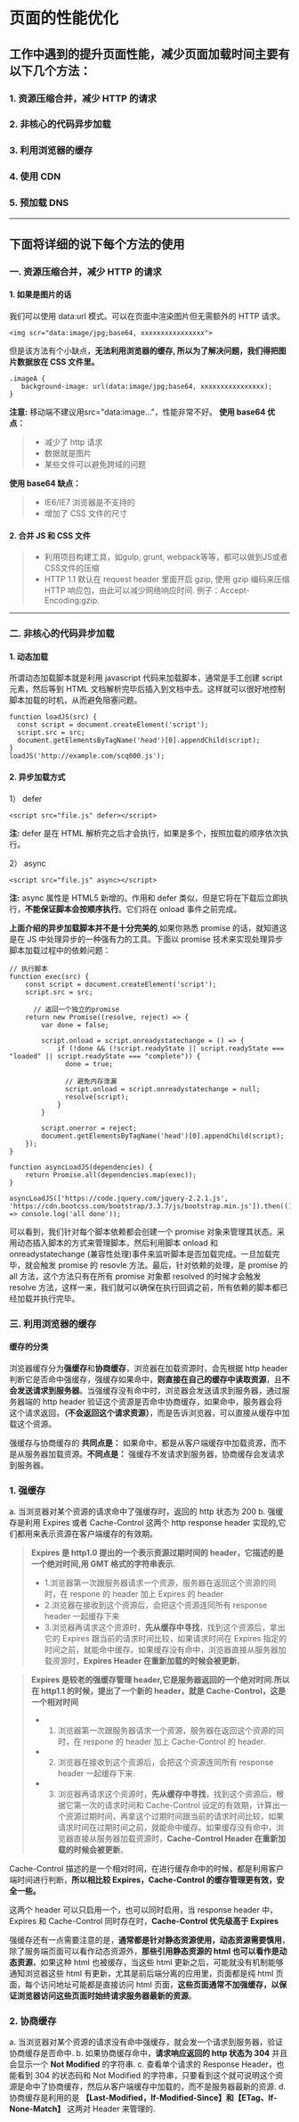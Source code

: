 # 页面的性能优化

## 工作中遇到的提升页面性能，减少页面加载时间主要有以下几个方法：

### 1. 资源压缩合并，减少 HTTP 的请求
### 2. 非核心的代码异步加载
### 3. 利用浏览器的缓存
### 4. 使用 CDN
### 5. 预加载 DNS

-----
## 下面将详细的说下每个方法的使用
### 一. 资源压缩合并，减少 HTTP 的请求
#### 1. 如果是图片的话
我们可以使用 data:url 模式。可以在页面中渲染图片但无需额外的 HTTP 请求。
```
<img scr="data:image/jpg;base64, xxxxxxxxxxxxxxxx">
```
 但是该方法有个小缺点，**无法利用浏览器的缓存, 所以为了解决问题，我们得把图片数据放在 CSS 文件里。**

```
.imageA {
   background-image: url(data:image/jpg;base64, xxxxxxxxxxxxxxxx);
}
```
**注意:** 移动端不建议用src="data:image..."，性能非常不好。
**使用 base64 优点：** 
> - 减少了 http 请求
> - 数据就是图片
> - 某些文件可以避免跨域的问题

**使用 base64 缺点：** 
> - IE6/IE7 浏览器是不支持的
> - 增加了 CSS 文件的尺寸

#### 2. 合并 JS 和 CSS 文件
> - 利用项目构建工具，如gulp, grunt, webpack等等，都可以做到JS或者CSS文件的压缩
> - HTTP 1.1 默认在 request header 里面开启 gzip, 使用 gzip 编码来压缩 HTTP 响应包，由此可以减少网络响应时间. 例子：Accept-Encoding:gzip.

----

### 二. 非核心的代码异步加载
#### 1. 动态加载
所谓动态加载脚本就是利用 javascript 代码来加载脚本，通常是手工创建 script 元素，然后等到 HTML 文档解析完毕后插入到文档中去。这样就可以很好地控制脚本加载的时机，从而避免阻塞问题。
```
function loadJS(src) {
  const script = document.createElement('script');
  script.src = src;
  document.getElementsByTagName('head')[0].appendChild(script);
}
loadJS('http://example.com/scq000.js');
```
#### 2. 异步加载方式
1） defer
```
<script src="file.js" defer></script> 
```
**注:** defer 是在 HTML 解析完之后才会执行，如果是多个，按照加载的顺序依次执行。

2） async
```
<script src="file.js" async></script> 
```
**注:** async 属性是 HTML5 新增的。作用和 defer 类似，但是它将在下载后立即执行，**不能保证脚本会按顺序执行**。它们将在 onload 事件之前完成。

**上面介绍的异步加载脚本并不是十分完美的**,如果你熟悉 promise 的话，就知道这是在 JS 中处理异步的一种强有力的工具。下面以 promise 技术来实现处理异步脚本加载过程中的依赖问题：
```
// 执行脚本
function exec(src) {
    const script = document.createElement('script');
    script.src = src;

      // 返回一个独立的promise
    return new Promise((resolve, reject) => {
        var done = false;

        script.onload = script.onreadystatechange = () => {
            if (!done && (!script.readyState || script.readyState === "loaded" || script.readyState === "complete")) {
              done = true;

              // 避免内存泄漏
              script.onload = script.onreadystatechange = null;
              resolve(script);
            }
        }

        script.onerror = reject;
        document.getElementsByTagName('head')[0].appendChild(script);
    });
}

function asyncLoadJS(dependencies) {
    return Promise.all(dependencies.map(exec));
}

asyncLoadJS(['https://code.jquery.com/jquery-2.2.1.js', 'https://cdn.bootcss.com/bootstrap/3.3.7/js/bootstrap.min.js']).then(() => console.log('all done'));
```
可以看到，我们针对每个脚本依赖都会创建一个 promise 对象来管理其状态。采用动态插入脚本的方式来管理脚本，然后利用脚本 onload 和 onreadystatechange (兼容性处理)事件来监听脚本是否加载完成。一旦加载完毕，就会触发 promise 的 resovle 方法。最后，针对依赖的处理，是 promise 的 all 方法，这个方法只有在所有 promise 对象都 resolved 的时候才会触发 resolve 方法，这样一来，我们就可以确保在执行回调之前，所有依赖的脚本都已经加载并执行完毕。

### 三. 利用浏览器的缓存
#### 缓存的分类
浏览器缓存分为**强缓存**和**协商缓存**，浏览器在加载资源时，会先根据 http header 判断它是否命中强缓存，强缓存如果命中，**则直接在自己的缓存中读取资源**，且**不会发送请求到服务器**。当强缓存没有命中时，浏览器会发送请求到服务器，通过服务器端的 http header 验证这个资源是否命中协商缓存，如果命中，服务器会将这个请求返回，**（不会返回这个请求资源）**，而是告诉浏览器，可以直接从缓存中加载这个资源。

强缓存与协商缓存的 **共同点是：** 如果命中，都是从客户端缓存中加载资源，而不是从服务器加载资源。**不同点是：** 强缓存不发请求到服务器，协商缓存会发请求到服务器。

### 1. **强缓存**
a. 当浏览器对某个资源的请求命中了强缓存时，返回的 http 状态为 200
b. 强缓存是利用 Expires 或者 Cache-Control 这两个 http response header 实现的,它们都用来表示资源在客户端缓存的有效期。
> **Expires 是 http1.0 提出的一个表示资源过期时间的 header，它描述的是一个绝对时间,用 GMT 格式的字符串表示.**
> - 1.浏览器第一次跟服务器请求一个资源，服务器在返回这个资源的同时，在 respone 的 header 加上 Expires 的 header
> - 2.浏览器在接收到这个资源后，会把这个资源连同所有 response header 一起缓存下来
> - 3.浏览器再请求这个资源时，**先从缓存中寻找**，找到这个资源后，拿出它的 Expires 跟当前的请求时间比较，如果请求时间在 Expires 指定的时间之前，就能命中缓存。如果缓存没有命中，浏览器直接从服务器加载资源时，**Expires Header 在重新加载的时候会被更新**。

> **Expires 是较老的强缓存管理 header,它是服务器返回的一个绝对时间.所以在 http1.1 的时候，提出了一个新的 header，就是 Cache-Control，这是一个相对时间**
> - 1. 浏览器第一次跟服务器请求一个资源，服务器在返回这个资源的同时，在 respone 的 header 加上 Cache-Control 的 header.
> - 2. 浏览器在接收到这个资源后，会把这个资源连同所有 response header 一起缓存下来.
> - 3. 浏览器再请求这个资源时，**先从缓存中寻找**，找到这个资源后，根据它第一次的请求时间和 Cache-Control 设定的有效期，计算出一个资源过期时间，再拿这个过期时间跟当前的请求时间比较，如果请求时间在过期时间之前，就能命中缓存。如果缓存没有命中，浏览器直接从服务器加载资源时，**Cache-Control Header 在重新加载的时候会被更新**。

Cache-Control 描述的是一个相对时间，在进行缓存命中的时候，都是利用客户端时间进行判断，**所以相比较 Expires，Cache-Control 的缓存管理更有效，安全一些。**

这两个 header 可以只启用一个，也可以同时启用，当 response header 中，Expires 和 Cache-Control 同时存在时，**Cache-Control 优先级高于 Expires**

强缓存还有一点需要注意的是，**通常都是针对静态资源使用，动态资源需要慎用**，除了服务端页面可以看作动态资源外，**那些引用静态资源的 html 也可以看作是动态资源**，如果这种 html 也被缓存，当这些 html 更新之后，可能就没有机制能够通知浏览器这些 html 有更新，尤其是前后端分离的应用里，页面都是纯 html 页面，每个访问地址可能都是直接访问 html 页面，**这些页面通常不加强缓存，以保证浏览器访问这些页面时始终请求服务器最新的资源**。

### 2. **协商缓存**
a. 当浏览器对某个资源的请求没有命中强缓存，就会发一个请求到服务器，验证协商缓存是否命中.
b. 如果协商缓存命中，**请求响应返回的 http 状态为 304** 并且会显示一个 **Not Modified** 的字符串.
c. 查看单个请求的 Response Header，也能看到 304 的状态码和 Not Modified 的字符串，只要看到这个就可说明这个资源是命中了协商缓存，然后从客户端缓存中加载的，而不是服务器最新的资源.
d. 协商缓存是利用的是 **【Last-Modified，If-Modified-Since】和【ETag、If-None-Match】** 这两对 Header 来管理的.
